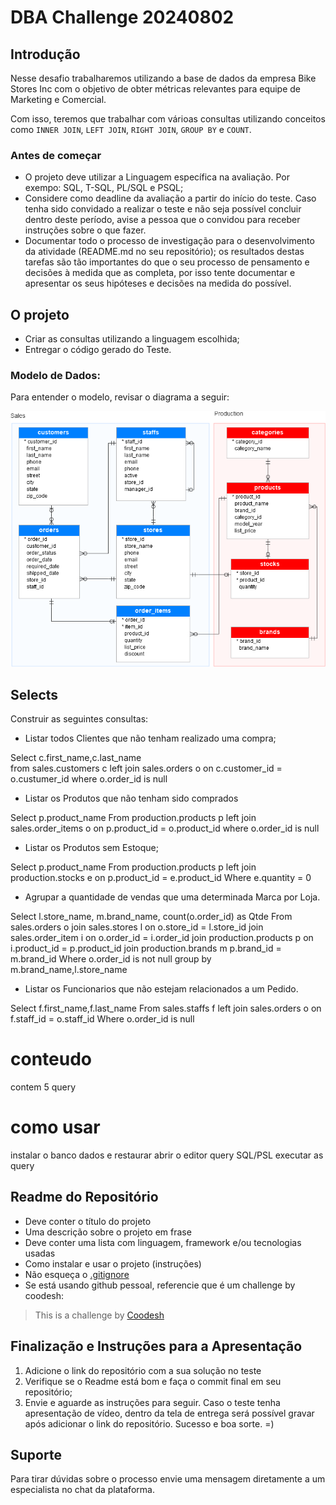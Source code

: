 # DBA Challenge 20240802


## Introdução

Nesse desafio trabalharemos utilizando a base de dados da empresa Bike Stores Inc com o objetivo de obter métricas relevantes para equipe de Marketing e Comercial.

Com isso, teremos que trabalhar com várioas consultas utilizando conceitos como `INNER JOIN`, `LEFT JOIN`, `RIGHT JOIN`, `GROUP BY` e `COUNT`.

### Antes de começar
 
- O projeto deve utilizar a Linguagem específica na avaliação. Por exempo: SQL, T-SQL, PL/SQL e PSQL;
- Considere como deadline da avaliação a partir do início do teste. Caso tenha sido convidado a realizar o teste e não seja possível concluir dentro deste período, avise a pessoa que o convidou para receber instruções sobre o que fazer.
- Documentar todo o processo de investigação para o desenvolvimento da atividade (README.md no seu repositório); os resultados destas tarefas são tão importantes do que o seu processo de pensamento e decisões à medida que as completa, por isso tente documentar e apresentar os seus hipóteses e decisões na medida do possível.
 
 

## O projeto

- Criar as consultas utilizando a linguagem escolhida;
- Entregar o código gerado do Teste.

### Modelo de Dados:

Para entender o modelo, revisar o diagrama a seguir:

![<img src="samples/model.png" height="500" alt="Modelo" title="Modelo"/>](samples/model.png)


## Selects

Construir as seguintes consultas:

- Listar todos Clientes que não tenham realizado uma compra;

Select 
    c.first_name,c.last_name  
from 
    sales.customers c 
    left join sales.orders o 
    on c.customer_id = o.custumer_id
where
    o.order_id is null

- Listar os Produtos que não tenham sido comprados

Select
    p.product_name
From
    production.products p
    left join sales.order_items o
    on p.product_id = o.product_id
where 
    o.order_id is null

- Listar os Produtos sem Estoque;

Select
    p.product_name
From
    production.products p
    left join production.stocks e
    on p.product_id = e.product_id
Where
    e.quantity = 0

- Agrupar a quantidade de vendas que uma determinada Marca por Loja. 

Select
    l.store_name,
    m.brand_name,
    count(o.order_id) as Qtde
From
    sales.orders o
    join sales.stores l
    on o.store_id = l.store_id
    join sales.order_item i
    on o.order_id = i.order_id
    join production.products p
    on i.product_id = p.product_id
    join production.brands m
    p.brand_id = m.brand_id
Where
   o.order_id is not null
group by m.brand_name,l.store_name

- Listar os Funcionarios que não estejam relacionados a um Pedido.

Select
    f.first_name,f.last_name
From
    sales.staffs f
    left join sales.orders o
    on f.staff_id = o.staff_id
Where
    o.order_id is null


# conteudo
  contem 5 query   

# como usar
  instalar o banco dados e restaurar
  abrir o editor query SQL/PSL
  executar as query

## Readme do Repositório

- Deve conter o título do projeto
- Uma descrição sobre o projeto em frase
- Deve conter uma lista com linguagem, framework e/ou tecnologias usadas
- Como instalar e usar o projeto (instruções)
- Não esqueça o [.gitignore](https://www.toptal.com/developers/gitignore)
- Se está usando github pessoal, referencie que é um challenge by coodesh:  

>  This is a challenge by [Coodesh](https://coodesh.com/)

## Finalização e Instruções para a Apresentação

1. Adicione o link do repositório com a sua solução no teste
2. Verifique se o Readme está bom e faça o commit final em seu repositório;
3. Envie e aguarde as instruções para seguir. Caso o teste tenha apresentação de vídeo, dentro da tela de entrega será possível gravar após adicionar o link do repositório. Sucesso e boa sorte. =)


## Suporte

Para tirar dúvidas sobre o processo envie uma mensagem diretamente a um especialista no chat da plataforma. 
